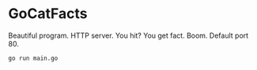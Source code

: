 # GoCatFacts

Beautiful program. HTTP server. You hit? You get fact. Boom. Default port 80.

```shell
go run main.go
```
